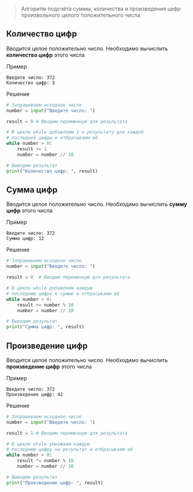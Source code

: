 > Алгоритм подсчёта суммы, количества и произведения цифр
произвольного целого положительного числа

## Количество цифр

Вводится целое положительно число. Необходимо вычислить **количество цифр** этого числа

Пример 

```
Введите число: 372
Количество цифр: 3
```

Решение

```python
# Запрашиваем исходное число
number = input("Введите число: ")

result = 0 # Вводим переменную для результата

# В цикле while добавляем 1 к результату для каждой
# последней цифры и отбрасываем её
while number > 0:
    result += 1
    number = number // 10

# Выводим результат
print("Количество цифр: ", result)
```

## Сумма цифр

Вводится целое положительно число. Необходимо вычислить **сумму цифр** этого числа

Пример 

```
Введите число: 372
Сумма цифр: 12
```

Решение

```python
# Запрашиваем исходное число
number = input("Введите число: ")

result = 0  # Вводим переменную для результата

# В цикле while добавляем каждую 
# последнюю цифру к сумме и отбрасываем её
while number > 0:
    result += number % 10
    number = number // 10

# Выводим результат
print("Сумма цифр: ", result)
```

## Произведение цифр

Вводится целое положительно число. Необходимо вычислить **произведение цифр** этого числа

Пример 

```
Введите число: 372
Произведение цифр: 42
```

Решение

```python
# Запрашиваем исходное число
number = input("Введите число: ")

result = 1 # Вводим переменную для результата

# В цикле while умножаем каждую 
# последнюю цифру на результат и отбрасываем её
while number > 0:
    result *= number % 10
    number = number // 10

# Выводим результат
print("Произведение цифр: ", result)
```
